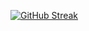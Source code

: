 [![GitHub Streak](https://streak-stats.demolab.com?user=evz78&theme=prussian&date_format=j%20M%5B%20Y%5D)](https://git.io/streak-stats)
